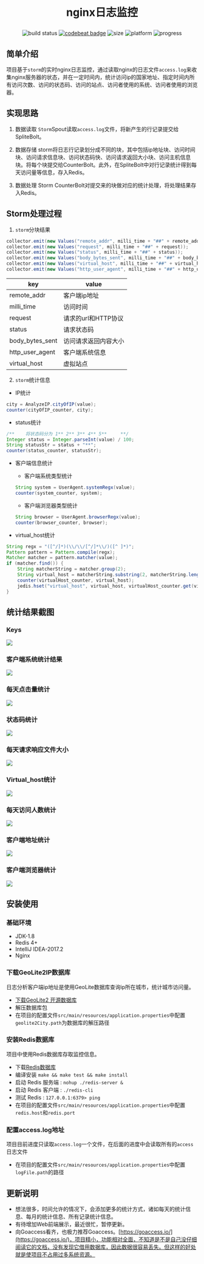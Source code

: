 # <p align='center'>nginx日志监控</p>

<div align="center">

![build status](https://travis-ci.org/fenlan/storm-nginx-log.svg?branch=master)
[![codebeat badge](https://codebeat.co/badges/cbf116f9-877c-420c-b8c1-1414beb9917a)](https://codebeat.co/projects/github-com-fenlan-storm-nginx-log-master)
![size](https://github-size-badge.herokuapp.com/fenlan/storm-nginx-log.svg)
![platform](https://img.shields.io/badge/platform-Linux-orange.svg)
![progress](http://progressed.io/bar/25?title=completed)

</div>

## 简单介绍
项目基于`storm`的实时nginx日志监控，通过读取nginx的日志文件`access.log`来收集nginx服务器的状态，并在一定时间内，统计访问ip的国家地址、指定时间内所有访问次数、访问的状态码、访问的站点、访问者使用的系统、访问者使用的浏览器。

## 实现思路
1. 数据读取
`Storm`Spout读取`access.log`文件，将新产生的行记录提交给SpliteBolt。

2. 数据存储
storm将日志行记录划分成不同的块，其中包括ip地址块、访问时间块、访问请求信息块、访问状态码快、访问请求返回大小块、访问主机信息块。将每个块提交给CounterBolt。此外，在SpliteBolt中对行记录统计得到每天访问量等信息，存入Redis。

3. 数据处理
Storm CounterBolt对提交来的块做对应的统计处理，将处理结果存入Redis。

## Storm处理过程
1. `storm`分块结果
``` java
collector.emit(new Values("remote_addr", milli_time + "##" + remote_addr));
collector.emit(new Values("request", milli_time + "##" + request));
collector.emit(new Values("status", milli_time + "##" + status));
collector.emit(new Values("body_bytes_sent", milli_time + "##" + body_bytes_sent));
collector.emit(new Values("virtual_host", milli_time + "##" + virtual_host));
collector.emit(new Values("http_user_agent", milli_time + "##" + http_user_agent));
```

| key | value |
|--------|--------|
|   remote_addr     |   客户端ip地址     |
|   milli_time   |   访问时间       |
|   request|   请求的url和HTTP协议 |
|   status |   请求状态码     |
|   body_bytes_sent   |   访问请求返回内容大小   |
|   http_user_agent   |   客户端系统信息  |
|   virtual_host   |  虚拟站点  |

2. `storm`统计信息
- IP统计

``` java
city = AnalyzeIP.cityOfIP(value);
counter(cityOfIP_counter, city);
```

- status统计

``` java
/**    将状态码分为 1** 2** 3** 4** 5**     **/
Integer status = Integer.parseInt(value) / 100;
String statusStr = status + "**";
counter(status_counter, statusStr);
```

- 客户端信息统计
	- 客户端系统类型统计
	```java
    String system = UserAgent.systemRegx(value);
    counter(system_counter, system);
    ```

    - 客户端浏览器类型统计
    ``` java
    String browser = UserAgent.browserRegx(value);
    counter(browser_counter, browser);
    ```

- virtual_host统计

``` java
String regx = "([^/]*)(\\/\\/[^/]*\\/)([^ ]*)";
Pattern pattern = Pattern.compile(regx);
Matcher matcher = pattern.matcher(value);
if (matcher.find()) {
    String matcherString = matcher.group(2);
    String virtual_host = matcherString.substring(2, matcherString.length()-1);
    counter(virtualHost_counter, virtual_host);
    jedis.hset("virtual_host", virtual_host, virtualHost_counter.get(virtual_host).toString());
}
```

## 统计结果截图
### Keys
![](https://github.com/fenlan/Mycode/blob/master/images/nginxLog/keys.png)

### 客户端系统统计结果
![](https://github.com/fenlan/Mycode/blob/master/images/nginxLog/user_system.png)

### 每天点击量统计
![](https://github.com/fenlan/Mycode/blob/master/images/nginxLog/days_counter.png)

### 状态码统计
![](https://github.com/fenlan/Mycode/blob/master/images/nginxLog/status_code.png)

### 每天请求响应文件大小
![](https://github.com/fenlan/Mycode/blob/master/images/nginxLog/days_bytes_counter.png)

### Virtual_host统计
![](https://github.com/fenlan/Mycode/blob/master/images/nginxLog/virtual_host.png)

### 每天访问人数统计
![](https://github.com/fenlan/Mycode/blob/master/images/nginxLog/visitor_counter.png)

### 客户端地址统计
![](https://github.com/fenlan/Mycode/blob/master/images/nginxLog/city_of_ip.png)

### 客户端浏览器统计
![](https://github.com/fenlan/Mycode/blob/master/images/nginxLog/user_browser.png)

## 安装使用

### 基础环境
- JDK-1.8
- Redis 4+
- IntelliJ IDEA-2017.2
- Nginx

### 下载GeoLite2IP数据库
日志分析客户端ip地址是使用GeoLite数据库查询ip所在城市，统计城市访问量。
- [下载GeoLite2 开源数据库](https://dev.maxmind.com/zh-hans/geoip/geoip2/geolite2-%E5%BC%80%E6%BA%90%E6%95%B0%E6%8D%AE%E5%BA%93/)
- 解压数据库包
- 在项目的配置文件`src/main/resources/application.properties`中配置`geolite2City.path`为数据库的解压路径

### 安装Redis数据库
项目中使用Redis数据库存取监控信息。
- 下载[Redis数据库](https://redis.io/)
- 编译安装 `make && make test && make install`
- 启动 Redis 服务端 : `nohup ./redis-server &`
- 启动 Redis 客户端 : `./redis-cli`
- 测试 Redis : `127.0.0.1:6379> ping`
- 在项目的配置文件`src/main/resources/application.properties`中配置`redis.host`和`redis.port`

### 配置access.log地址
项目目前进度只读取`access.log`一个文件，在后面的进度中会读取所有的`access`日志文件
- 在项目的配置文件`src/main/resources/application.properties`中配置`logFile.path`的路径

## 更新说明
- 想法很多，时间允许的情况下，会添加更多的统计方式，诸如每天的统计信息、每月的统计信息、所有记录统计信息。
- 有待增加Web前端展示，最近很忙，暂停更新。
- 向Goaccess看齐，也极力推荐Goaccess。[https://goaccess.io/](https://goaccess.io/)，项目精小，功能相对全面，不知道是不是自己没仔细阅读它的文档，没有发现它借用数据库，因此数据很容易丢失。但这样的好处就是使项目不占用过多系统资源。
